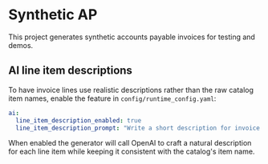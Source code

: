 # Synthetic AP

This project generates synthetic accounts payable invoices for testing and demos.

## AI line item descriptions

To have invoice lines use realistic descriptions rather than the raw catalog item
names, enable the feature in `config/runtime_config.yaml`:

```yaml
ai:
  line_item_description_enabled: true
  line_item_description_prompt: "Write a short description for invoice line item '{item_name}'."
```

When enabled the generator will call OpenAI to craft a natural description for
each line item while keeping it consistent with the catalog's item name.

